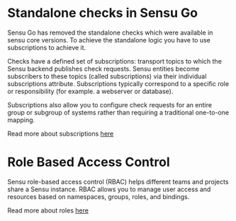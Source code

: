# Standalone checks in Sensu Go

Sensu Go has removed the standalone checks which were available in sensu core versions. To achieve the standalone logic you have to use subscriptions to achieve it.

Checks have a defined set of subscriptions: transport topics to which the Sensu backend publishes check requests. Sensu entities become subscribers to these topics (called subscriptions) via their individual subscriptions attribute. Subscriptions typically correspond to a specific role or responsibility (for example. a webserver or database).

Subscriptions also allow you to configure check requests for an entire group or subgroup of systems rather than requiring a traditional one-to-one mapping.

Read more about subscriptions [here](https://docs.sensu.io/sensu-go/latest/reference/checks/#subscriptions)

# Role Based Access Control

Sensu role-based access control (RBAC) helps different teams and projects share a Sensu instance. RBAC allows you to manage user access and resources based on namespaces, groups, roles, and bindings.

Read more about roles [here](https://docs.sensu.io/sensu-go/latest/reference/rbac/#roles-and-cluster-roles)
